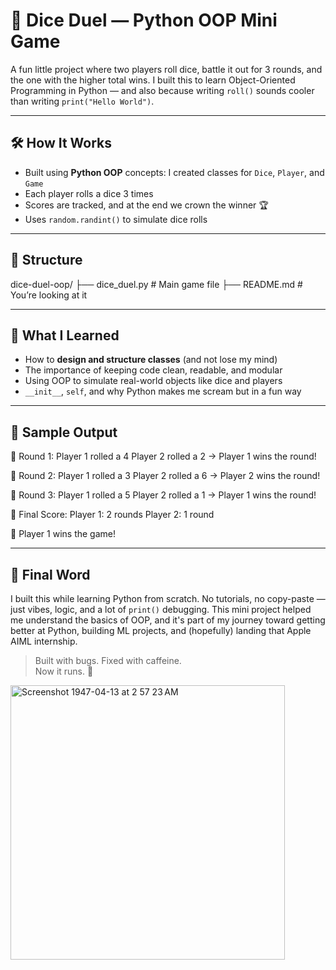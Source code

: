 # 🎲 Dice Duel — Python OOP Mini Game  
A fun little project where two players roll dice, battle it out for 3 rounds, and the one with the higher total wins. I built this to learn Object-Oriented Programming in Python — and also because writing `roll()` sounds cooler than writing `print("Hello World")`.

---

## 🛠️ How It Works
- Built using **Python OOP** concepts: I created classes for `Dice`, `Player`, and `Game`  
- Each player rolls a dice 3 times  
- Scores are tracked, and at the end we crown the winner 🏆  
- Uses `random.randint()` to simulate dice rolls

---

## 📂 Structure
dice-duel-oop/
├── dice_duel.py # Main game file
├── README.md # You’re looking at it


---

## 🔮 What I Learned
- How to **design and structure classes** (and not lose my mind)  
- The importance of keeping code clean, readable, and modular  
- Using OOP to simulate real-world objects like dice and players  
- `__init__`, `self`, and why Python makes me scream but in a fun way

---

## 🧪 Sample Output
🎲 Round 1:
Player 1 rolled a 4
Player 2 rolled a 2
→ Player 1 wins the round!

🎲 Round 2:
Player 1 rolled a 3
Player 2 rolled a 6
→ Player 2 wins the round!

🎲 Round 3:
Player 1 rolled a 5
Player 2 rolled a 1
→ Player 1 wins the round!

🏁 Final Score:
Player 1: 2 rounds
Player 2: 1 round

🥇 Player 1 wins the game!



---

## 💬 Final Word
I built this while learning Python from scratch. No tutorials, no copy-paste — just vibes, logic, and a lot of `print()` debugging. This mini project helped me understand the basics of OOP, and it's part of my journey toward getting better at Python, building ML projects, and (hopefully) landing that Apple AIML internship.

> Built with bugs. Fixed with caffeine.  
> Now it runs. 🎯
<img width="439" alt="Screenshot 1947-04-13 at 2 57 23 AM" src="https://github.com/user-attachments/assets/4403385b-3661-45bc-ace9-b181d56a6bbd" />
